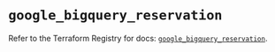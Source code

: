 # `google_bigquery_reservation`

Refer to the Terraform Registry for docs: [`google_bigquery_reservation`](https://registry.terraform.io/providers/hashicorp/google-beta/6.34.0/docs/resources/google_bigquery_reservation).
